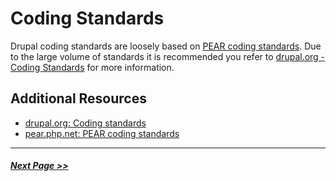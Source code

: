 # Coding Standards

Drupal coding standards are loosely based on [PEAR coding standards](http://pear.php.net/manual/en/standards.php). Due to the large volume of standards it is recommended you refer to [drupal.org - Coding Standards](https://www.drupal.org/docs/develop/standards/) for more information.

## Additional Resources
- [drupal.org: Coding standards](https://www.drupal.org/docs/develop/standards/coding-standards)
- [pear.php.net: PEAR coding standards](http://pear.php.net/manual/en/standards.php)

---

##### [Next Page >>](4.6-performance.md)
